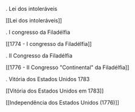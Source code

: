 . Lei dos intoleráveis

[[Lei dos intoleráveis]]

. I congresso da Filadélfia 

[[1774 - I congresso da Filadélfia]]

. II Congresso da Filadélfia

[[1776 - II Congresso "Continental" da Filadélfia]]

. Vitória dos Estados Unidos 1783

[[Vitória dos Estados Unidos em 1783]]

[[Independência dos Estados Unidos (1776)]]
